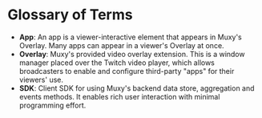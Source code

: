 # Glossary of Terms

 - **App**: An app is a viewer-interactive element that appears in Muxy's Overlay. Many apps can
   appear in a viewer's Overlay at once.
 - **Overlay**: Muxy's provided video overlay extension. This is a window manager placed over the
   Twitch video player, which allows broadcasters to enable and configure third-party "apps" for
   their viewers' use.
 - **SDK**: Client SDK for using Muxy's backend data store, aggregation and events methods. It
   enables rich user interaction with minimal programming effort.